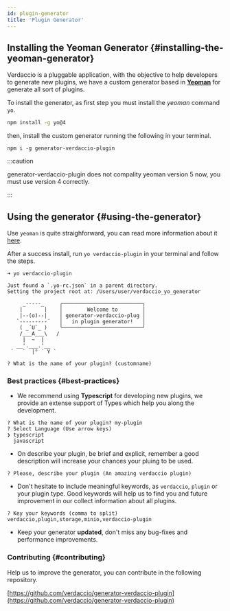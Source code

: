```yaml
---
id: plugin-generator
title: 'Plugin Generator'
---
```


## Installing the Yeoman Generator {#installing-the-yeoman-generator}

Verdaccio is a pluggable application, with the objective to help developers to generate new plugins, we have a custom generator based in **[Yeoman](https://yeoman.io/)** for generate all sort of plugins.

To install the generator, as first step you must install the _yeoman_ command `yo`.

```bash
npm install -g yo@4
```

then, install the custom generator running the following in your terminal.

```
npm i -g generator-verdaccio-plugin
```

:::caution

generator-verdaccio-plugin does not compality yeoman version 5 now, you must use version 4 correctly.

:::

## Using the generator {#using-the-generator}

Use `yeoman` is quite straighforward, you can read more information about it [here](https://yeoman.io/learning/index.html).

After a success install, run `yo verdaccio-plugin` in your terminal and follow the steps.

```
➜ yo verdaccio-plugin

Just found a `.yo-rc.json` in a parent directory.
Setting the project root at: /Users/user/verdaccio_yo_generator

     _-----_     ╭──────────────────────────╮
    |       |    │        Welcome to        │
    |--(o)--|    │ generator-verdaccio-plug │
   `---------´   │   in plugin generator!   │
    ( _´U`_ )    ╰──────────────────────────╯
    /___A___\   /
     |  ~  |
   __'.___.'__
 ´   `  |° ´ Y `

? What is the name of your plugin? (customname)
```

### Best practices {#best-practices}

- We recommend using **Typescript** for developing new plugins, we provide an extense support of Types which help you along the development.

```
? What is the name of your plugin? my-plugin
? Select Language (Use arrow keys)
❯ typescript
  javascript
```

- On describe your plugin, be brief and explicit, remember a good description will increase your chances your pluing to be used.

```
? Please, describe your plugin (An amazing verdaccio plugin)
```

- Don't hesitate to include meaningful keywords, as `verdaccio`, `plugin` or your plugin type. Good keywords will help us to find you and future improvement in our collect information about all plugins.

```
? Key your keywords (comma to split) verdaccio,plugin,storage,minio,verdaccio-plugin
```

- Keep your generator **updated**, don't miss any bug-fixes and performance improvements.

### Contributing {#contributing}

Help us to improve the generator, you can contribute in the following repository.

[https://github.com/verdaccio/generator-verdaccio-plugin](https://github.com/verdaccio/generator-verdaccio-plugin)
